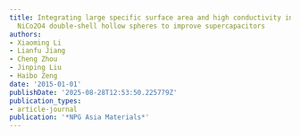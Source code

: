 ```yaml
---
title: Integrating large specific surface area and high conductivity in hydrogenated
  NiCo2O4 double-shell hollow spheres to improve supercapacitors
authors:
- Xiaoming Li
- Lianfu Jiang
- Cheng Zhou
- Jinping Liu
- Haibo Zeng
date: '2015-01-01'
publishDate: '2025-08-28T12:53:50.225779Z'
publication_types:
- article-journal
publication: '*NPG Asia Materials*'
---
```

